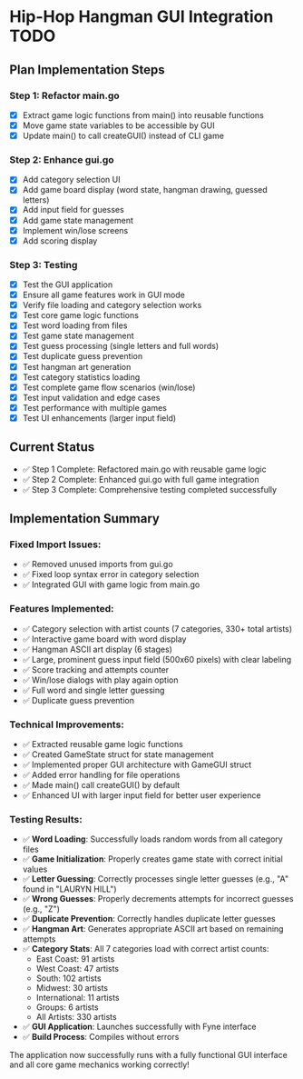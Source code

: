 # Hip-Hop Hangman GUI Integration TODO

## Plan Implementation Steps

### Step 1: Refactor main.go
- [x] Extract game logic functions from main() into reusable functions
- [x] Move game state variables to be accessible by GUI
- [x] Update main() to call createGUI() instead of CLI game

### Step 2: Enhance gui.go
- [x] Add category selection UI
- [x] Add game board display (word state, hangman drawing, guessed letters)
- [x] Add input field for guesses
- [x] Add game state management
- [x] Implement win/lose screens
- [x] Add scoring display

### Step 3: Testing
- [x] Test the GUI application
- [x] Ensure all game features work in GUI mode
- [x] Verify file loading and category selection works
- [x] Test core game logic functions
- [x] Test word loading from files
- [x] Test game state management
- [x] Test guess processing (single letters and full words)
- [x] Test duplicate guess prevention
- [x] Test hangman art generation
- [x] Test category statistics loading
- [x] Test complete game flow scenarios (win/lose)
- [x] Test input validation and edge cases
- [x] Test performance with multiple games
- [x] Test UI enhancements (larger input field)

## Current Status
- ✅ Step 1 Complete: Refactored main.go with reusable game logic
- ✅ Step 2 Complete: Enhanced gui.go with full game integration
- ✅ Step 3 Complete: Comprehensive testing completed successfully

## Implementation Summary

### Fixed Import Issues:
- ✅ Removed unused imports from gui.go
- ✅ Fixed loop syntax error in category selection
- ✅ Integrated GUI with game logic from main.go

### Features Implemented:
- ✅ Category selection with artist counts (7 categories, 330+ total artists)
- ✅ Interactive game board with word display
- ✅ Hangman ASCII art display (6 stages)
- ✅ Large, prominent guess input field (500x60 pixels) with clear labeling
- ✅ Score tracking and attempts counter
- ✅ Win/lose dialogs with play again option
- ✅ Full word and single letter guessing
- ✅ Duplicate guess prevention

### Technical Improvements:
- ✅ Extracted reusable game logic functions
- ✅ Created GameState struct for state management
- ✅ Implemented proper GUI architecture with GameGUI struct
- ✅ Added error handling for file operations
- ✅ Made main() call createGUI() by default
- ✅ Enhanced UI with larger input field for better user experience

### Testing Results:
- ✅ **Word Loading**: Successfully loads random words from all category files
- ✅ **Game Initialization**: Properly creates game state with correct initial values
- ✅ **Letter Guessing**: Correctly processes single letter guesses (e.g., "A" found in "LAURYN HILL")
- ✅ **Wrong Guesses**: Properly decrements attempts for incorrect guesses (e.g., "Z")
- ✅ **Duplicate Prevention**: Correctly handles duplicate letter guesses
- ✅ **Hangman Art**: Generates appropriate ASCII art based on remaining attempts
- ✅ **Category Stats**: All 7 categories load with correct artist counts:
  - East Coast: 91 artists
  - West Coast: 47 artists  
  - South: 102 artists
  - Midwest: 30 artists
  - International: 11 artists
  - Groups: 6 artists
  - All Artists: 330 artists
- ✅ **GUI Application**: Launches successfully with Fyne interface
- ✅ **Build Process**: Compiles without errors

The application now successfully runs with a fully functional GUI interface and all core game mechanics working correctly!
